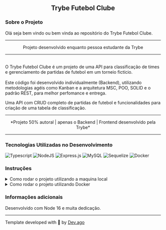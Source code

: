 <h2 align=center> Trybe Futebol Clube </h2>

### Sobre o Projeto
<p>Olá seja bem vindo ou bem vinda ao repositório do Trybe Futebol Clube.<p>  

---

<p align=center>Projeto desenvolvido enquanto pessoa estudante da Trybe</p>

---

<br/>
O Trybe Futebol Clube é um projeto de uma API para classificação de times e gerenciamento de partidas de futebol em um torneio fictício.
<br/>
<br/>
Este código foi desenvolvido individualmente (Backend), utilizando metodologias agéis como Kanban
e a arquitetura MSC, POO, SOLID e o padrão REST, para melhor perfomance e entrega.

Uma API com CRUD completo de partidas de futebol e funcionalidades para criação de uma tabela de classificação.

---

<p align=center>*Projeto 50% autoral | apenas o Backend | Frontend desenvolvido pela Trybe*</p>

---

### Tecnologias Utilizadas no Desenvolvimento
![Typescript](https://img.shields.io/badge/TypeScript-007ACC?style=for-the-badge&logo=typescript&logoColor=white) ![NodeJS](https://img.shields.io/badge/node.js-6DA55F?style=for-the-badge&logo=node.js&logoColor=white) ![Express.js](https://img.shields.io/badge/express.js-%23404d59.svg?style=for-the-badge&logo=express&logoColor=%2361DAFB) ![MySQL](https://img.shields.io/badge/MySQL-00000F?style=for-the-badge&logo=mysql&logoColor=white) ![Sequelize](https://img.shields.io/badge/sequelize-323330?style=for-the-badge&logo=sequelize&logoColor=blue) ![Docker](https://img.shields.io/badge/docker-%230db7ed.svg?style=for-the-badge&logo=docker&logoColor=white)

### Instruções
<details>
<summary> Como rodar o projeto utilizando a maquina local </summary>
<br/>

>Primeiro faça o clone deste repositório em sua maquina.
```
git clone git@github.com:Adson-Gomes-Oliveira/Trybe-Futebol-Clube.git
```
>Após o clone ser concluído com sucesso, entre no diretório e utilize o comando `npm install`.

>Utilize `npm run dev` para iniciar o servidor do projeto localmente.

>Dentro do diretório do projeto existe um script SQL para dar criar ao banco de dados.

</details>
<details>
<summary> Como rodar o projeto utilizando Docker </summary>
<br/>

>Primeiro faça o clone deste repositório em sua maquina.
```
git clone git@github.com:Adson-Gomes-Oliveira/Trybe-Futebol-Clube.git
```
>Após o clone ser concluído com sucesso, entre no diretório e utilize o comando `npm run compose:up:dev`.

>O Frontend e o Backend serão iniciados automaticamente nas respectivas portas 3000 e 3001.

</details>


### Informações adicionais
Desenvolvido com Node 16 e muita dedicação.

---

Template developed with :white_heart: by [Dev.ago](https://www.linkedin.com/in/adson-gomes-oliveira/)
